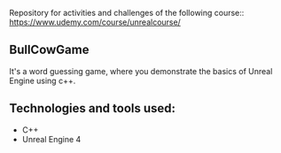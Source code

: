 Repository for activities and challenges of the following course::
https://www.udemy.com/course/unrealcourse/

## BullCowGame
It's a word guessing game, where you demonstrate the basics of Unreal Engine using c++.

## Technologies and tools used:
- C++
- Unreal Engine 4
